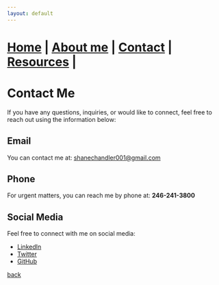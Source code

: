 ```yaml
---
layout: default
---
```


# [Home](./index.html) | [About me](./aboutme.html) | [Contact](./contactinfo.html) | [Resources](./resources.html) | 


# Contact Me

If you have any questions, inquiries, or would like to connect, feel free to reach out using the information below:

## Email

You can contact me at: [shanechandler001@gmail.com](mailto:shanechandler001@gmail.com)

## Phone

For urgent matters, you can reach me by phone at: **246-241-3800**

## Social Media

Feel free to connect with me on social media:

- [LinkedIn](www.linkedin.com/in/shane-chandler-Cyber-Security)
- [Twitter](https://twitter.com/yourusername)
- [GitHub](https://github.com/ShaneChandler-Cyber)




[back](./index.html)

